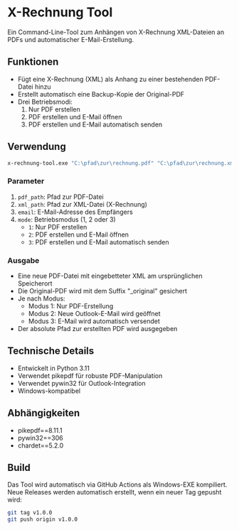 # X-Rechnung Tool

Ein Command-Line-Tool zum Anhängen von X-Rechnung XML-Dateien an PDFs und automatischer E-Mail-Erstellung.

## Funktionen

- Fügt eine X-Rechnung (XML) als Anhang zu einer bestehenden PDF-Datei hinzu
- Erstellt automatisch eine Backup-Kopie der Original-PDF
- Drei Betriebsmodi:
  1. Nur PDF erstellen
  2. PDF erstellen und E-Mail öffnen
  3. PDF erstellen und E-Mail automatisch senden

## Verwendung

```bash
x-rechnung-tool.exe "C:\pfad\zur\rechnung.pdf" "C:\pfad\zur\rechnung.xml" "empfaenger@firma.de" mode
```

### Parameter

1. `pdf_path`: Pfad zur PDF-Datei
2. `xml_path`: Pfad zur XML-Datei (X-Rechnung)
3. `email`: E-Mail-Adresse des Empfängers
4. `mode`: Betriebsmodus (1, 2 oder 3)
   - `1`: Nur PDF erstellen
   - `2`: PDF erstellen und E-Mail öffnen
   - `3`: PDF erstellen und E-Mail automatisch senden

### Ausgabe

- Eine neue PDF-Datei mit eingebetteter XML am ursprünglichen Speicherort
- Die Original-PDF wird mit dem Suffix "\_original" gesichert
- Je nach Modus:
  - Modus 1: Nur PDF-Erstellung
  - Modus 2: Neue Outlook-E-Mail wird geöffnet
  - Modus 3: E-Mail wird automatisch versendet
- Der absolute Pfad zur erstellten PDF wird ausgegeben

## Technische Details

- Entwickelt in Python 3.11
- Verwendet pikepdf für robuste PDF-Manipulation
- Verwendet pywin32 für Outlook-Integration
- Windows-kompatibel

## Abhängigkeiten

- pikepdf==8.11.1
- pywin32==306
- chardet==5.2.0

## Build

Das Tool wird automatisch via GitHub Actions als Windows-EXE kompiliert.
Neue Releases werden automatisch erstellt, wenn ein neuer Tag gepusht wird:

```bash
git tag v1.0.0
git push origin v1.0.0
```
